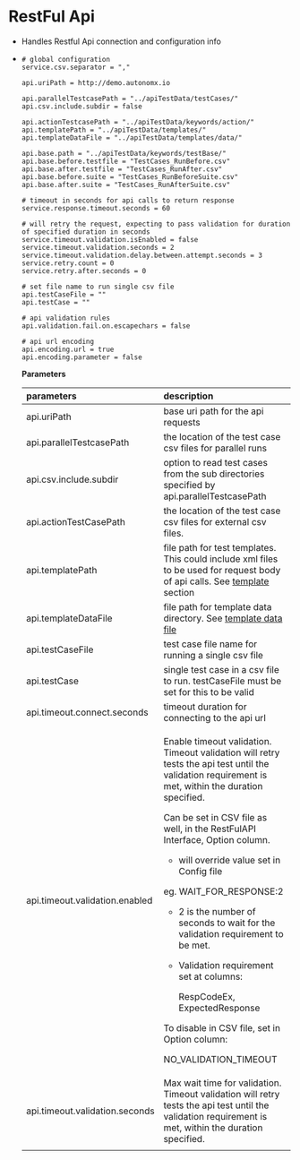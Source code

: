 # RestFul Api

* Handles Restful Api connection and configuration info
* ```text
  # global configuration
  service.csv.separator = ","

  api.uriPath = http://demo.autonomx.io

  api.parallelTestcasePath = "../apiTestData/testCases/"
  api.csv.include.subdir = false

  api.actionTestcasePath = "../apiTestData/keywords/action/"
  api.templatePath = "../apiTestData/templates/"
  api.templateDataFile = "../apiTestData/templates/data/"

  api.base.path = "../apiTestData/keywords/testBase/"
  api.base.before.testfile = "TestCases_RunBefore.csv"
  api.base.after.testfile = "TestCases_RunAfter.csv"
  api.base.before.suite = "TestCases_RunBeforeSuite.csv"
  api.base.after.suite = "TestCases_RunAfterSuite.csv"

  # timeout in seconds for api calls to return response
  service.response.timeout.seconds = 60

  # will retry the request, expecting to pass validation for duration of specified duration in seconds
  service.timeout.validation.isEnabled = false
  service.timeout.validation.seconds = 2
  service.timeout.validation.delay.between.attempt.seconds = 3
  service.retry.count = 0
  service.retry.after.seconds = 0

  # set file name to run single csv file
  api.testCaseFile = ""
  api.testCase = ""

  # api validation rules
  api.validation.fail.on.escapechars = false

  # api url encoding
  api.encoding.url = true
  api.encoding.parameter = false
  ```



  **Parameters**

  <table>
    <thead>
      <tr>
        <th style="text-align:left">parameters</th>
        <th style="text-align:left">description</th>
      </tr>
    </thead>
    <tbody>
      <tr>
        <td style="text-align:left">api.uriPath</td>
        <td style="text-align:left">base uri path for the api requests</td>
      </tr>
      <tr>
        <td style="text-align:left">api.parallelTestcasePath</td>
        <td style="text-align:left">the location of the test case csv files for parallel runs</td>
      </tr>
      <tr>
        <td style="text-align:left">api.csv.include.subdir</td>
        <td style="text-align:left">option to read test cases from the sub directories specified by api.parallelTestcasePath</td>
      </tr>
      <tr>
        <td style="text-align:left">api.actionTestCasePath</td>
        <td style="text-align:left">the location of the test case csv files for external csv files.</td>
      </tr>
      <tr>
        <td style="text-align:left">api.templatePath</td>
        <td style="text-align:left">file path for test templates. This could include xml files to be used
          for request body of api calls. See <a href="https://docs.autonomx.io/service-level-testing/test-file/requestbody#templates">template</a> section</td>
      </tr>
      <tr>
        <td style="text-align:left">api.templateDataFile</td>
        <td style="text-align:left">file path for template data directory. See <a href="https://docs.autonomx.io/service-level-testing/test-file/requestbody#data-file">template data file</a>
        </td>
      </tr>
      <tr>
        <td style="text-align:left">api.testCaseFile</td>
        <td style="text-align:left">test case file name for running a single csv file</td>
      </tr>
      <tr>
        <td style="text-align:left">api.testCase</td>
        <td style="text-align:left">single test case in a csv file to run. testCaseFile must be set for this
          to be valid</td>
      </tr>
      <tr>
        <td style="text-align:left">api.timeout.connect.seconds</td>
        <td style="text-align:left">timeout duration for connecting to the api url</td>
      </tr>
      <tr>
        <td style="text-align:left">api.timeout.validation.enabled</td>
        <td style="text-align:left">
          <p>Enable timeout validation. Timeout validation will retry tests the api
            test until the validation requirement is met, within the duration specified.</p>
          <p></p>
          <p>Can be set in CSV file as well, in the RestFulAPI Interface, Option column.</p>
          <ul>
            <li>will override value set in Config file</li>
          </ul>
          <p>eg. WAIT_FOR_RESPONSE:2</p>
          <ul>
            <li>2 is the number of seconds to wait for the validation requirement to be
              met.</li>
            <li>
              <p>Validation requirement set at columns:</p>
              <p>RespCodeEx, ExpectedResponse</p>
            </li>
          </ul>
          <p>To disable in CSV file, set in Option column:</p>
          <p>NO_VALIDATION_TIMEOUT</p>
        </td>
      </tr>
      <tr>
        <td style="text-align:left">api.timeout.validation.seconds</td>
        <td style="text-align:left">Max wait time for validation. Timeout validation will retry tests the
          api test until the validation requirement is met, within the duration specified.</td>
      </tr>
      <tr>
        <td style="text-align:left"></td>
        <td style="text-align:left"></td>
      </tr>
    </tbody>
  </table>

